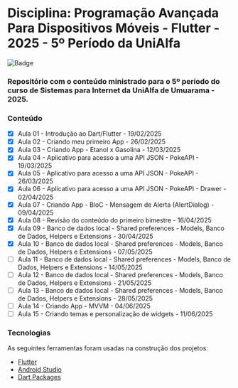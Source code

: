 # Disciplina: Programação Avançada Para Dispositivos Móveis - Flutter - 2025 - 5º Período da UniAlfa

![Badge](https://img.shields.io/badge/Marcos%20Dias%20Vendramini-Flutter-blue)

### Repositório com o conteúdo ministrado para o 5º período do curso de Sistemas para Internet da UniAlfa de Umuarama - 2025.

### Conteúdo

- [x] Aula 01 - Introdução ao Dart/Flutter - 19/02/2025
- [x] Aula 02 - Criando meu primeiro App - 26/02/2025
- [x] Aula 03 - Criando App - Etanol x Gasolina - 12/03/2025
- [x] Aula 04 - Aplicativo para acesso a uma API JSON - PokeAPI - 19/03/2025
- [x] Aula 05 - Aplicativo para acesso a uma API JSON - PokeAPI - 26/03/2025
- [x] Aula 06 - Aplicativo para acesso a uma API JSON - PokeAPI - Drawer - 02/04/2025
- [x] Aula 07 - Criando App - BloC - Mensagem de Alerta (AlertDialog) - 09/04/2025
- [x] Aula 08 - Revisão do conteúdo do primeiro bimestre - 16/04/2025
- [x] Aula 09 - Banco de dados local - Shared preferences - Models, Banco de Dados, Helpers e Extensions - 30/04/2025
- [x] Aula 10 - Banco de dados local - Shared preferences - Models, Banco de Dados, Helpers e Extensions - 07/05/2025
- [ ] Aula 11 - Banco de dados local - Shared preferences - Models, Banco de Dados, Helpers e Extensions - 14/05/2025
- [ ] Aula 12 - Banco de dados local - Shared preferences - Models, Banco de Dados, Helpers e Extensions - 21/05/2025
- [ ] Aula 13 - Banco de dados local - Shared preferences - Models, Banco de Dados, Helpers e Extensions - 28/05/2025
- [ ] Aula 14 - Criando App - MVVM - 04/06/2025
- [ ] Aula 15 - Criando temas e personalização de widgets - 11/06/2025

### Tecnologias

As seguintes ferramentas foram usadas na construção dos projetos:

- [Flutter](https://flutter.dev/)
- [Android Studio](https://developer.android.com/studio)
- [Dart Packages](https://pub.dev/)
